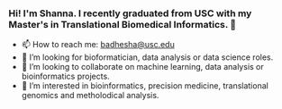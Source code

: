 ### Hi! I'm Shanna. I recently graduated from USC with my Master's in Translational Biomedical Informatics. 👋

- 📫 How to reach me: badhesha@usc.edu
- 🤔 I’m looking for bioformatician, data analysis or data science roles. 
- 👯 I’m looking to collaborate on machine learning, data analysis or bioinformatics projects.
- 🔭 I’m interested in bioinformatics, precision medicine, translational genomics and metholodical analysis. 

